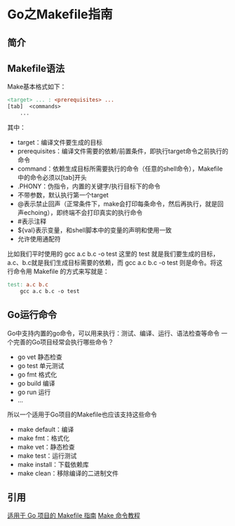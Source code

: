 # Go之Makefile指南

## 简介

## Makefile语法

Make基本格式如下：

```makefile
<target> ... : <prerequisites> ...
[tab]  <commands>
    ...

```

其中：

+ target：编译文件要生成的目标
+ prerequisites：编译文件需要的依赖/前置条件，即执行target命令之前执行的命令
+ command：依赖生成目标所需要执行的命令（任意的shell命令），Makefile中的命令必须以[tab]开头
+ .PHONY：伪指令，内置的关键字/执行目标下的命令
+ 不带参数，默认执行第一个target
+ @表示禁止回声（正常条件下，make会打印每条命令，然后再执行，就是回声echoing），即终端不会打印真实的执行命令
+ #表示注释
+ ${val}表示变量，和shell脚本中的变量的声明和使用一致
+ 允许使用通配符

比如我们平时使用的 gcc a.c b.c -o test 这里的 test 就是我们要生成的目标， a.c、b.c就是我们生成目标需要的依赖，而 gcc a.c b.c -o test 则是命令。将这行命令用 Makefile 的方式来写就是：

```makefile
test: a.c b.c
    gcc a.c b.c -o test
```

## Go运行命令

Go中支持内置的go命令，可以用来执行：测试、编译、运行、语法检查等命令
一个完善的Go项目经常会执行哪些命令？

+ go vet 静态检查
+ go test 单元测试
+ go fmt 格式化
+ go build 编译
+ go run 运行
+ ...

所以一个适用于Go项目的Makefile也应该支持这些命令

+ make default：编译
+ make fmt：格式化
+ make vet：静态检查
+ make test：运行测试
+ make install：下载依赖库
+ make clean：移除编译的二进制文件

## 引用

[适用于 Go 项目的 Makefile 指南](https://juejin.im/post/5c98edb56fb9a070d75585e3)
[Make 命令教程](http://www.ruanyifeng.com/blog/2015/02/make.html)

